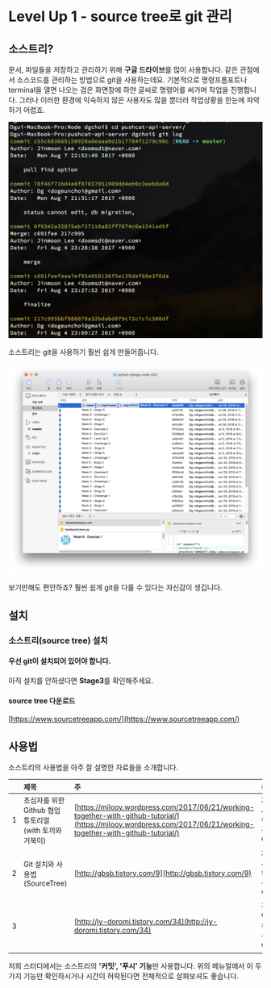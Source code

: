 # Level Up 1 - source tree로 git 관리

## 소스트리?

문서, 파일들을 저장하고 관리하기 위해 **구글 드라이브**를 많이 사용합니다. 같은 관점에서 소스코드를 관리하는 방법으로 git을 사용하는데요. 기본적으로 명령프롬포트나 terminal을 열면 나오는 검은 화면창에 하얀 글씨로 명령어를 써가며 작업을 진행합니다. 그러나 이러한 환경에 익숙하지 않은 사용자도 많을 뿐더러 작업상황을 한눈에 파악하기 어렵죠.

![&#xAC80;&#xC740;&#xD654;&#xBA74;&#xC5D0; &#xD558;&#xC580;&#xAE00;&#xC528;&#xB97C; &#xBCF4;&#xBA74; &#xD604;&#xAE30;&#xC99D;&#xC774; &#xB0A0; &#xC218; &#xC788;&#xC2B5;&#xB2C8;&#xB2E4;.](../.gitbook/assets/image%20%28110%29.png)

소스트리는 git을 사용하기 훨씬 쉽게 만들어줍니다.

![source tree](../.gitbook/assets/image%20%28107%29.png)

보기만해도 편안하죠? 훨씬 쉽게 git을 다룰 수 있다는 자신감이 생깁니다.

## 설치

### 소스트리\(source tree\) 설치

#### 우선 git이 설치되어 있어야 합니다.

아직 설치를 안하셨다면 **Stage3**를 확인해주세요.

#### source tree 다운로드

[https://www.sourcetreeapp.com/](https://www.sourcetreeapp.com/)

## 사용법

소스트리의 사용법을 아주 잘 설명한 자료들을 소개합니다.

|  | 제목 | 주 | 특 |
| :--- | :--- | :--- | :--- |
| 1 | 초심자를 위한 Github 협업 튜토리얼 \(with 토끼와 거북이\) | [https://milooy.wordpress.com/2017/06/21/working-together-with-github-tutorial/](https://milooy.wordpress.com/2017/06/21/working-together-with-github-tutorial/) | 자세한 설명 |
| 2 | Git 설치와 사용법\(SourceTree\) | [http://gbsb.tistory.com/9](http://gbsb.tistory.com/9) | 자세한 설명 |
| 3 |  | [http://jy-doromi.tistory.com/34](http://jy-doromi.tistory.com/34) | 간단한 설명 |

저희 스터디에서는 소스트리의 **'커밋', '푸시' 기능**만 사용합니다. 위의 메뉴얼에서 이 두가지 기능만 확인하시거나 시간이 허락된다면 전체적으로 살펴보셔도 좋습니다.


